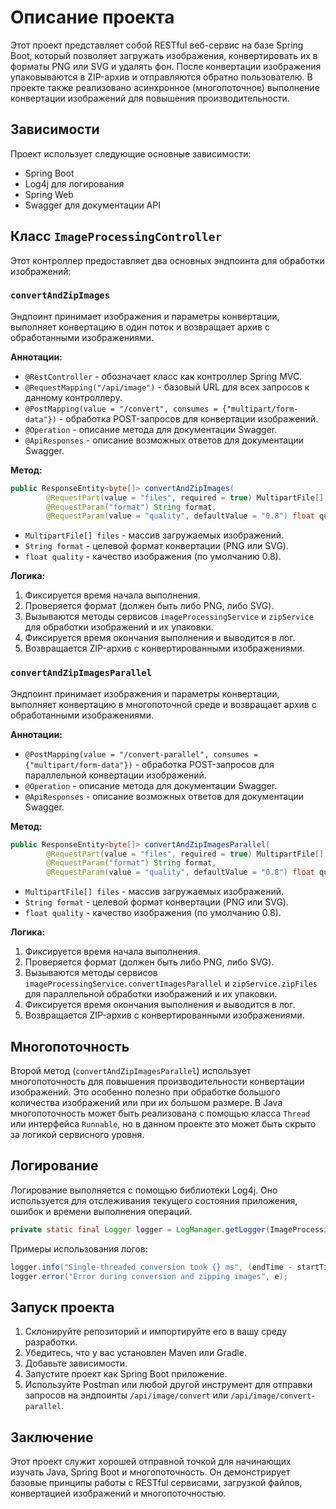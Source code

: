 # Описание проекта

Этот проект представляет собой RESTful веб-сервис на базе Spring Boot, который позволяет загружать изображения, конвертировать их в форматы PNG или SVG и удалять фон. После конвертации изображения упаковываются в ZIP-архив и отправляются обратно пользователю. В проекте также реализовано асинхронное (многопоточное) выполнение конвертации изображений для повышения производительности.

## Зависимости

Проект использует следующие основные зависимости:

- Spring Boot
- Log4j для логирования
- Spring Web
- Swagger для документации API

## Класс `ImageProcessingController`

Этот контроллер предоставляет два основных эндпоинта для обработки изображений:

### `convertAndZipImages`

Эндпоинт принимает изображения и параметры конвертации, выполняет конвертацию в один поток и возвращает архив с обработанными изображениями.

**Аннотации:**

- `@RestController` - обозначает класс как контроллер Spring MVC.
- `@RequestMapping("/api/image")` - базовый URL для всех запросов к данному контроллеру.
- `@PostMapping(value = "/convert", consumes = {"multipart/form-data"})` - обработка POST-запросов для конвертации изображений.
- `@Operation` - описание метода для документации Swagger.
- `@ApiResponses` - описание возможных ответов для документации Swagger.

**Метод:**

```java
public ResponseEntity<byte[]> convertAndZipImages(
        @RequestPart(value = "files", required = true) MultipartFile[] files,
        @RequestParam("format") String format,
        @RequestParam(value = "quality", defaultValue = "0.8") float quality) {
```
- `MultipartFile[] files` - массив загружаемых изображений.
- `String format` - целевой формат конвертации (PNG или SVG).
- `float quality` - качество изображения (по умолчанию 0.8).

**Логика:**

1. Фиксируется время начала выполнения.
2. Проверяется формат (должен быть либо PNG, либо SVG).
3. Вызываются методы сервисов `imageProcessingService` и `zipService` для обработки изображений и их упаковки.
4. Фиксируется время окончания выполнения и выводится в лог.
5. Возвращается ZIP-архив с конвертированными изображениями.

### `convertAndZipImagesParallel`

Эндпоинт принимает изображения и параметры конвертации, выполняет конвертацию в многопоточной среде и возвращает архив с обработанными изображениями.

**Аннотации:**

- `@PostMapping(value = "/convert-parallel", consumes = {"multipart/form-data"})` - обработка POST-запросов для параллельной конвертации изображений.
- `@Operation` - описание метода для документации Swagger.
- `@ApiResponses` - описание возможных ответов для документации Swagger.

**Метод:**

```java
public ResponseEntity<byte[]> convertAndZipImagesParallel(
        @RequestPart(value = "files", required = true) MultipartFile[] files,
        @RequestParam("format") String format,
        @RequestParam(value = "quality", defaultValue = "0.8") float quality) {
```
- `MultipartFile[] files` - массив загружаемых изображений.
- `String format` - целевой формат конвертации (PNG или SVG).
- `float quality` - качество изображения (по умолчанию 0.8).

**Логика:**

1. Фиксируется время начала выполнения.
2. Проверяется формат (должен быть либо PNG, либо SVG).
3. Вызываются методы сервисов `imageProcessingService.convertImagesParallel` и `zipService.zipFiles` для параллельной обработки изображений и их упаковки.
4. Фиксируется время окончания выполнения и выводится в лог.
5. Возвращается ZIP-архив с конвертированными изображениями.

## Многопоточность

Второй метод (`convertAndZipImagesParallel`) использует многопоточность для повышения производительности конвертации изображений. Это особенно полезно при обработке большого количества изображений или при их большом размере. В Java многопоточность может быть реализована с помощью класса `Thread` или интерфейса `Runnable`, но в данном проекте это может быть скрыто за логикой сервисного уровня.

## Логирование

Логирование выполняется с помощью библиотеки Log4j. Оно используется для отслеживания текущего состояния приложения, ошибок и времени выполнения операций.

```java
private static final Logger logger = LogManager.getLogger(ImageProcessingController.class);
```

Примеры использования логов:

```java
logger.info("Single-threaded conversion took {} ms", (endTime - startTime));
logger.error("Error during conversion and zipping images", e);
```

## Запуск проекта

1. Склонируйте репозиторий и импортируйте его в вашу среду разработки.
2. Убедитесь, что у вас установлен Maven или Gradle.
3. Добавьте зависимости.
4. Запустите проект как Spring Boot приложение.
5. Используйте Postman или любой другой инструмент для отправки запросов на эндпоинты `/api/image/convert` или `/api/image/convert-parallel`.

## Заключение

Этот проект служит хорошей отправной точкой для начинающих изучать Java, Spring Boot и многопоточность. Он демонстрирует базовые принципы работы с RESTful сервисами, загрузкой файлов, конвертацией изображений и многопоточностью.